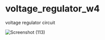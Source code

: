 # voltage_regulator_w4

voltage regulator circuit

![Screenshot (113)](https://user-images.githubusercontent.com/54988657/183297143-726fbf2f-159e-4a9a-9e36-c8d69692d565.png)

